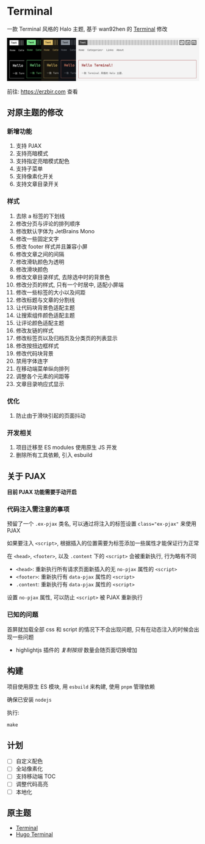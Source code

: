 # Terminal

一款 Terminal 风格的 Halo 主题, 基于 wan92hen 的 [Terminal](https://github.com/wan92hen/theme-terminal) 修改

<img src="preview/scheme.png" alt="scheme">

前往: https://erzbir.com 查看

## 对原主题的修改

### 新增功能
1. 支持 PJAX 
2. 支持亮暗模式 
3. 支持指定亮暗模式配色 
4. 支持子菜单 
5. 支持像素化开关
6. 支持文章目录开关

### 样式
1. 去除 a 标签的下划线 
2. 修改分页与评论的排列顺序
3. 修改默认字体为 JetBrains Mono
4. 修改一些固定文字
5. 修改 footer 样式并且兼容小屏
6. 修改文章之间的间隔
7. 修改滑轨颜色为透明
8. 修改滑块颜色
9. 修改文章目录样式, 去除选中时的背景色
10. 修改分页的样式, 只有一个时居中, 适配小屏端
11. 修改一些标签的大小以及间距
12. 修改标题与文章的分割线
13. 让代码块背景色适配主题 
14. 让搜索组件颜色适配主题 
15. 让评论颜色适配主题
16. 修改友链的样式
17. 修改标签页以及归档页及分类页的列表显示
18. 修改按扭边框样式
19. 修改代码块背景
20. 禁用字体连字
21. 在移动端菜单纵向排列
22. 调整各个元素的间距等
23. 文章目录响应式显示

### 优化
1. 防止由于滑块引起的页面抖动

### 开发相关
1. 项目迁移至 ES modules 使用原生 JS 开发 
2. 删除所有工具依赖, 引入 esbuild

## 关于 PJAX

**目前 PJAX 功能需要手动开启**

### 代码注入需注意的事项

预留了一个 `.ex-pjax` 类名, 可以通过将注入的标签设置 `class="ex-pjax"` 来使用 PJAX

如果要注入 `<script>`, 根据插入的位置需要为标签添加一些属性才能保证行为正常

在 `<head>`, `<footer>`, 以及 `.content` 下的 `<script>` 会被重新执行, 行为略有不同

- `<head>`: 重新执行所有请求页面新插入的无 `no-pjax` 属性的 `<script>`
- `<footer>`: 重新执行有 `data-pjax` 属性的 `<script>`
- `.content`: 重新执行有 `data-pjax` 属性的 `<script>`

设置 `no-pjax` 属性, 可以防止 `<script>` 被 PJAX 重新执行

### 已知的问题

首屏就加载全部 css 和 script 的情况下不会出现问题, 只有在动态注入的时候会出现一些问题

- highlightjs 插件的 _复制按扭_ 数量会随页面切换增加

## 构建

项目使用原生 ES 模块, 用 `esbuild` 来构建, 使用 `pnpm` 管理依赖

确保已安装 `nodejs`

执行:

```shell
make
```

## 计划

- [ ] 自定义配色
- [ ] 全站像素化
- [ ] 支持移动端 TOC
- [ ] 调整代码高亮
- [ ] 本地化

## 原主题

- [Terminal](https://github.com/wan92hen/theme-terminal)
- [Hugo Terminal](https://github.com/panr/hugo-theme-terminal)
